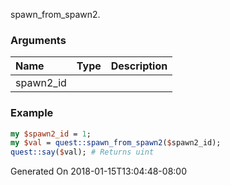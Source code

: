 spawn_from_spawn2.
### Arguments
**Name**|**Type**|**Description**
:---|:---|:---
spawn2_id||

### Example

```perl
my $spawn2_id = 1;
my $val = quest::spawn_from_spawn2($spawn2_id);
quest::say($val); # Returns uint
```


Generated On 2018-01-15T13:04:48-08:00